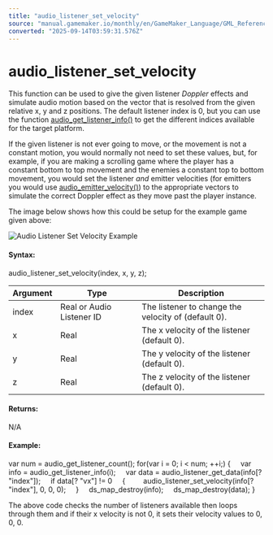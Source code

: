 ```yaml
---
title: "audio_listener_set_velocity"
source: "manual.gamemaker.io/monthly/en/GameMaker_Language/GML_Reference/Asset_Management/Audio/Audio_Listeners/audio_listener_set_velocity.htm"
converted: "2025-09-14T03:59:31.576Z"
---
```


# audio\_listener\_set\_velocity

This function can be used to give the given listener _Doppler_ effects and simulate audio motion based on the vector that is resolved from the given relative x, y and z positions. The default listener index is 0, but you can use the function [audio\_get\_listener\_info()](audio_get_listener_info.md) to get the different indices available for the target platform.

If the given listener is not ever going to move, or the movement is not a constant motion, you would normally not need to set these values, but, for example, if you are making a scrolling game where the player has a constant bottom to top movement and the enemies a constant top to bottom movement, you would set the listener _and_ emitter velocities (for emitters you would use [audio\_emitter\_velocity()](../Audio_Emitters/audio_emitter_velocity.md)) to the appropriate vectors to simulate the correct Doppler effect as they move past the player instance.

The image below shows how this could be setup for the example game given above:

![Audio Listener Set Velocity Example](../../../../../assets/Images/Scripting_Reference/GML/Reference/Audio/Audio_Listener_Velocity.png)

#### Syntax:

audio\_listener\_set\_velocity(index, x, y, z);

| Argument | Type | Description |
| --- | --- | --- |
| index | Real or Audio Listener ID | The listener to change the velocity of (default 0). |
| x | Real | The x velocity of the listener (default 0). |
| y | Real | The y velocity of the listener (default 0). |
| z | Real | The z velocity of the listener (default 0). |

#### Returns:

N/A

#### Example:

var num = audio\_get\_listener\_count();
for(var i = 0; i < num; ++i;)
{
    var info = audio\_get\_listener\_info(i);
    var data = audio\_listener\_get\_data(info\[? "index"\]);
    if data\[? "vx"\] != 0
    {
        audio\_listener\_set\_velocity(info\[? "index"\], 0, 0, 0);
    }
    ds\_map\_destroy(info);
    ds\_map\_destroy(data);
}

The above code checks the number of listeners available then loops through them and if their x velocity is not 0, it sets their velocity values to 0, 0, 0.